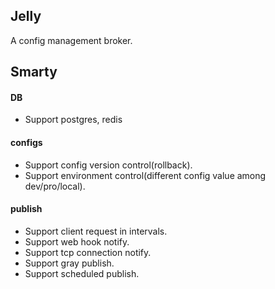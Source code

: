## Jelly
A config management broker.

## Smarty

#### DB
- Support postgres, redis

#### configs
- Support config version control(rollback).
- Support environment control(different config value among dev/pro/local).

#### publish
- Support client request in intervals.
- Support web hook notify.
- Support tcp connection notify.
- Support gray publish.
- Support scheduled publish.
